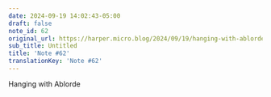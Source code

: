 ```yaml
---
date: 2024-09-19 14:02:43-05:00
draft: false
note_id: 62
original_url: https://harper.micro.blog/2024/09/19/hanging-with-ablorde.html
sub_title: Untitled
title: 'Note #62'
translationKey: 'Note #62'
---
```


Hanging with Ablorde